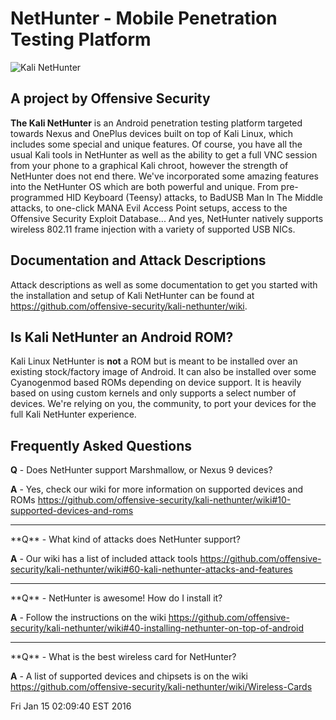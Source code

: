 # NetHunter - Mobile Penetration Testing Platform
![Kali NetHunter](https://raw.githubusercontent.com/offensive-security/kali-nethunter/master/images/nethunter-git-logo.png)
## A project by Offensive Security
**The Kali NetHunter** is an Android penetration testing platform targeted towards Nexus and OnePlus devices built on top of Kali Linux, which includes some special and unique features. 
Of course, you have all the usual Kali tools in NetHunter as well as the ability to get a full VNC session from your phone to a graphical Kali chroot, however the strength of NetHunter does not end there. 
We've incorporated some amazing features into the NetHunter OS which are both powerful and unique. From pre-programmed HID Keyboard (Teensy) attacks, to BadUSB Man In The Middle attacks, to one-click MANA Evil Access Point setups, access to the Offensive Security Exploit Database... 
And yes, NetHunter natively supports wireless 802.11 frame injection with a variety of supported USB NICs.

## Documentation and Attack Descriptions
Attack descriptions as well as some documentation to get you started with the installation and setup of Kali NetHunter can be found at https://github.com/offensive-security/kali-nethunter/wiki.

## Is Kali NetHunter an Android ROM?

Kali Linux NetHunter is **not** a ROM but is meant to be installed over an existing stock/factory image of Android. It can also be installed over some Cyanogenmod based ROMs depending on device support. It is heavily based on using custom kernels and only supports a select number of devices.
We're relying on you, the community, to port your devices for the full Kali NetHunter experience.

## Frequently Asked Questions
**Q** - Does NetHunter support Marshmallow, or Nexus 9 devices?

**A** - Yes, check our wiki for more information on supported devices and ROMs https://github.com/offensive-security/kali-nethunter/wiki#10-supported-devices-and-roms
<hr>
**Q** - What kind of attacks does NetHunter support?

**A** - Our wiki has a list of included attack tools https://github.com/offensive-security/kali-nethunter/wiki#60-kali-nethunter-attacks-and-features
<hr>
**Q** - NetHunter is awesome! How do I install it?

**A** - Follow the instructions on the wiki https://github.com/offensive-security/kali-nethunter/wiki#40-installing-nethunter-on-top-of-android
<hr>
**Q** - What is the best wireless card for NetHunter?

**A** - A list of supported devices and chipsets is on the wiki https://github.com/offensive-security/kali-nethunter/wiki/Wireless-Cards

Fri Jan  15 02:09:40 EST 2016

